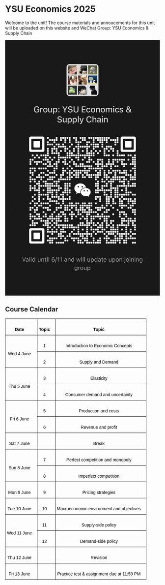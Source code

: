 # YSU Economics 2025

Welcome to the unit! The course materials and annoucements for this unit will be uploaded on this website and WeChat Group: YSU Economics & Supply Chain

![Group QR code](QR.jpg)


## Course Calendar

<style type="text/css">
.tg  {border-collapse:collapse;border-spacing:0;}
.tg td{border-color:black;border-style:solid;border-width:1px;font-family:Arial, sans-serif;font-size:14px;
  overflow:hidden;padding:10px 5px;word-break:normal;}
.tg th{border-color:black;border-style:solid;border-width:1px;font-family:Arial, sans-serif;font-size:14px;
  font-weight:normal;overflow:hidden;padding:10px 5px;word-break:normal;}
.tg .tg-nrix{text-align:center;vertical-align:middle}
</style>
<table class="tg"><thead>
  <tr>
    <th class="tg-nrix">&nbsp;&nbsp;&nbsp;<br><span style="font-weight:bold;color:black">Date</span>&nbsp;&nbsp;&nbsp;</th>
    <th class="tg-nrix">&nbsp;&nbsp;&nbsp;<br><span style="font-weight:bold;color:black">Topic</span>&nbsp;&nbsp;&nbsp;</th>
    <th class="tg-nrix">&nbsp;&nbsp;&nbsp;<br><span style="font-weight:bold;color:black">Topic</span>&nbsp;&nbsp;&nbsp;</th>
  </tr></thead>
<tbody>
  <tr>
    <td class="tg-nrix" rowspan="2">&nbsp;&nbsp;&nbsp;<br><span style="font-weight:normal;color:black">Wed 4 June</span>&nbsp;&nbsp;&nbsp;</td>
    <td class="tg-nrix">&nbsp;&nbsp;&nbsp;<br><span style="font-weight:normal;color:black">1</span>&nbsp;&nbsp;&nbsp;</td>
    <td class="tg-nrix">&nbsp;&nbsp;&nbsp;<br><span style="font-weight:normal;color:black">Introduction to Economic Concepts</span>&nbsp;&nbsp;&nbsp;</td>
  </tr>
  <tr>
    <td class="tg-nrix">&nbsp;&nbsp;&nbsp;<br><span style="font-weight:normal;color:black">2</span>&nbsp;&nbsp;&nbsp;</td>
    <td class="tg-nrix">&nbsp;&nbsp;&nbsp;<br><span style="font-weight:normal;color:black">Supply and Demand</span>&nbsp;&nbsp;&nbsp;</td>
  </tr>
  <tr>
    <td class="tg-nrix" rowspan="2">&nbsp;&nbsp;&nbsp;<br><span style="font-weight:normal;color:black">Thu 5 June</span>&nbsp;&nbsp;&nbsp;</td>
    <td class="tg-nrix">&nbsp;&nbsp;&nbsp;<br><span style="font-weight:normal;color:black">3</span>&nbsp;&nbsp;&nbsp;</td>
    <td class="tg-nrix">&nbsp;&nbsp;&nbsp;<br><span style="font-weight:normal;color:black">Elasticity</span>&nbsp;&nbsp;&nbsp;</td>
  </tr>
  <tr>
    <td class="tg-nrix">&nbsp;&nbsp;&nbsp;<br><span style="font-weight:normal;color:black">4</span>&nbsp;&nbsp;&nbsp;</td>
    <td class="tg-nrix">&nbsp;&nbsp;&nbsp;<br><span style="font-weight:normal;color:black">Consumer demand and uncertainty</span>&nbsp;&nbsp;&nbsp;</td>
  </tr>
  <tr>
    <td class="tg-nrix" rowspan="2">&nbsp;&nbsp;&nbsp;<br><span style="font-weight:normal;color:black">Fri 6 June</span>&nbsp;&nbsp;&nbsp;</td>
    <td class="tg-nrix">&nbsp;&nbsp;&nbsp;<br><span style="font-weight:normal;color:black">5</span>&nbsp;&nbsp;&nbsp;</td>
    <td class="tg-nrix">&nbsp;&nbsp;&nbsp;<br><span style="font-weight:normal;color:black">Production and costs</span>&nbsp;&nbsp;&nbsp;</td>
  </tr>
  <tr>
    <td class="tg-nrix">&nbsp;&nbsp;&nbsp;<br><span style="font-weight:normal;color:black">6</span>&nbsp;&nbsp;&nbsp;</td>
    <td class="tg-nrix">&nbsp;&nbsp;&nbsp;<br><span style="font-weight:normal;color:black">Revenue and profit</span>&nbsp;&nbsp;&nbsp;</td>
  </tr>
  <tr>
    <td class="tg-nrix">&nbsp;&nbsp;&nbsp;<br><span style="font-weight:normal;color:black">Sat 7 June</span>&nbsp;&nbsp;&nbsp;</td>
    <td class="tg-nrix">&nbsp;&nbsp;&nbsp;<br>&nbsp;&nbsp;&nbsp;</td>
    <td class="tg-nrix">&nbsp;&nbsp;&nbsp;<br><span style="font-weight:normal;color:black">Break</span>&nbsp;&nbsp;&nbsp;</td>
  </tr>
  <tr>
    <td class="tg-nrix" rowspan="2">&nbsp;&nbsp;&nbsp;<br><span style="font-weight:normal;color:black">Sun 8 June</span>&nbsp;&nbsp;&nbsp;</td>
    <td class="tg-nrix">&nbsp;&nbsp;&nbsp;<br><span style="font-weight:normal;color:black">7</span>&nbsp;&nbsp;&nbsp;</td>
    <td class="tg-nrix">&nbsp;&nbsp;&nbsp;<br><span style="font-weight:normal;color:black">Perfect competition and monopoly</span>&nbsp;&nbsp;&nbsp;</td>
  </tr>
  <tr>
    <td class="tg-nrix">&nbsp;&nbsp;&nbsp;<br><span style="font-weight:normal;color:black">8</span>&nbsp;&nbsp;&nbsp;</td>
    <td class="tg-nrix">&nbsp;&nbsp;&nbsp;<br><span style="font-weight:normal;color:black">Imperfect competition</span>&nbsp;&nbsp;&nbsp;</td>
  </tr>
  <tr>
    <td class="tg-nrix">&nbsp;&nbsp;&nbsp;<br><span style="font-weight:normal;color:black">Mon 9 June</span>&nbsp;&nbsp;&nbsp;</td>
    <td class="tg-nrix">&nbsp;&nbsp;&nbsp;<br><span style="font-weight:normal;color:black">9</span>&nbsp;&nbsp;&nbsp;</td>
    <td class="tg-nrix">&nbsp;&nbsp;&nbsp;<br><span style="font-weight:normal;color:black">Pricing strategies</span>&nbsp;&nbsp;&nbsp;</td>
  </tr>
  <tr>
    <td class="tg-nrix">&nbsp;&nbsp;&nbsp;<br><span style="font-weight:normal;color:black">Tue 10 June</span>&nbsp;&nbsp;&nbsp;</td>
    <td class="tg-nrix">&nbsp;&nbsp;&nbsp;<br><span style="font-weight:normal;color:black">10</span>&nbsp;&nbsp;&nbsp;</td>
    <td class="tg-nrix">&nbsp;&nbsp;&nbsp;<br><span style="font-weight:normal;color:black">Macroeconomic environment and objectives</span>&nbsp;&nbsp;&nbsp;</td>
  </tr>
  <tr>
    <td class="tg-nrix" rowspan="2">&nbsp;&nbsp;&nbsp;<br><span style="font-weight:normal;color:black">Wed 11 June</span>&nbsp;&nbsp;&nbsp;</td>
    <td class="tg-nrix">&nbsp;&nbsp;&nbsp;<br><span style="font-weight:normal;color:black">11</span>&nbsp;&nbsp;&nbsp;</td>
    <td class="tg-nrix">&nbsp;&nbsp;&nbsp;<br><span style="font-weight:normal;color:black">Supply-side policy</span>&nbsp;&nbsp;&nbsp;</td>
  </tr>
  <tr>
    <td class="tg-nrix">&nbsp;&nbsp;&nbsp;<br><span style="font-weight:normal;color:black">12</span>&nbsp;&nbsp;&nbsp;</td>
    <td class="tg-nrix">&nbsp;&nbsp;&nbsp;<br><span style="font-weight:normal;color:black">Demand-side policy</span>&nbsp;&nbsp;&nbsp;</td>
  </tr>
  <tr>
    <td class="tg-nrix">&nbsp;&nbsp;&nbsp;<br><span style="font-weight:normal;color:black">Thu 12 June</span>&nbsp;&nbsp;&nbsp;</td>
    <td class="tg-nrix">&nbsp;&nbsp;&nbsp;<br>&nbsp;&nbsp;&nbsp;</td>
    <td class="tg-nrix">&nbsp;&nbsp;&nbsp;<br><span style="font-weight:normal;color:black">Revision</span>&nbsp;&nbsp;&nbsp;</td>
  </tr>
  <tr>
    <td class="tg-nrix">&nbsp;&nbsp;&nbsp;<br><span style="font-weight:normal;color:black">Fri 13 June</span>&nbsp;&nbsp;&nbsp;</td>
    <td class="tg-nrix">&nbsp;&nbsp;&nbsp;<br>&nbsp;&nbsp;&nbsp;</td>
    <td class="tg-nrix">&nbsp;&nbsp;&nbsp;<br><span style="font-weight:normal;color:black">Practice test &amp; assignment due at 11:59 PM</span>&nbsp;&nbsp;&nbsp;</td>
  </tr>
</tbody></table>